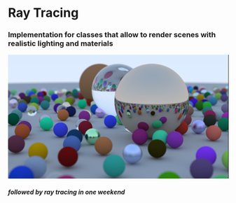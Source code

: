 # Ray Tracing
### Implementation for classes that allow to render scenes with realistic lighting and materials



<img src ="./images/20-readme-cover.png" />

##### followed by ray tracing in one weekend